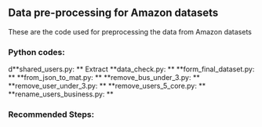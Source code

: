 ## Data pre-processing for Amazon datasets
These are the code used for preprocessing the data from Amazon datasets
### Python codes:
d**shared_users.py: ** Extract 
**data_check.py: **
**form_final_dataset.py:	**
**from_json_to_mat.py:	**
**remove_bus_under_3.py:	**
**remove_user_under_3.py:	**
**remove_users_5_core.py:	**
**rename_users_business.py:	**

### Recommended Steps: 

